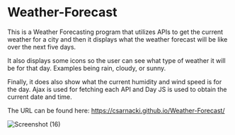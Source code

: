 # Weather-Forecast

This is a Weather Forecasting program that utilizes APIs to get the current weather for a city and then it displays what the weather forecast
will be like over the next five days.

It also displays some icons so the user can see what type of weather it will be for that day. Examples being rain, cloudy, or sunny.

Finally, it does also show what the current humidity and wind speed is for the day. Ajax is used for fetching each API and 
Day JS is used to obtain the current date and time.

The URL can be found here: https://csarnacki.github.io/Weather-Forecast/

![Screenshot (16)](https://user-images.githubusercontent.com/83378660/222997922-073e4ef0-ea68-4053-afde-b5f2f7178f7f.png)
